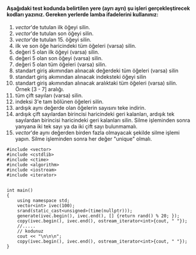 #### Aşağıdaki test kodunda belirtilen yere (ayrı ayrı) şu işleri gerçekleştirecek kodları yazınız. Gereken yerlerde lamba ifadelerini kullanınız:

1) _vector_'de tutulan ilk öğeyi silin.
2) _vector_'de tutulan son öğeyi silin.
3) _vector_'de tutulan 15. öğeyi silin.
4) ilk ve son öğe haricindeki tüm öğeleri (varsa) silin.
5) değeri 5 olan ilk öğeyi (varsa) silin.
6) değeri 5 olan son öğeyi (varsa) silin.
7) değeri 5 olan tüm öğeleri (varsa) silin.
8) standart giriş akımından alınacak değerdeki tüm öğeleri (varsa) silin
9) standart giriş akımından alınacak indeksteki öğeyi silin
10) standart giriş akımından alınacak aralıktaki tüm öğeleri (varsa) silin. Örnek [3 - 7] aralığı.
11) tüm çift sayıları (varsa) silin.
12) indeksi 3'e tam bölünen öğeleri silin.
13) ardışık aynı değerde olan öğelerin sayısını teke indirin.
14) ardışık çift sayılardan birincisi haricindeki geri kalanları, ardışık tek sayılardan birincisi haricindeki geri kalanları silin.
Silme işleminden sonra yanyana iki tek sayı ya da iki çift sayı bulunmamalı.
15) _vector_'de aynı değerden birden fazla olmayacak şekilde silme işlemi yapın. Silme işleminden sonra her değer "unique" olmalı.


```
#include <vector>
#include <cstdlib>
#include <ctime>
#include <algorithm>
#include <iostream>
#include <iterator>


int main()
{
	using namespace std;
	vector<int> ivec(100);
	srand(static_cast<unsigned>(time(nullptr)));
	generate(ivec.begin(), ivec.end(), [] {return rand() % 20; });
	copy(ivec.begin(), ivec.end(), ostream_iterator<int>{cout, " "});
	//.....
	// kodunuz
	cout << "\n\n\n";
	copy(ivec.begin(), ivec.end(), ostream_iterator<int>{cout, " "});
}
```
